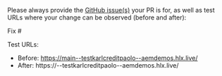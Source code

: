 Please always provide the [GitHub issue(s)](../issues) your PR is for, as well as test URLs where your change can be observed (before and after):

Fix #<gh-issue-id>

Test URLs:
- Before: https://main--testkarlcreditpaolo--aemdemos.hlx.live/
- After: https://<branch>--testkarlcreditpaolo--aemdemos.hlx.live/
